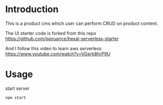 # Introduction

This is a product cms which user can perform CRUD on product content.

The UI starter code is forked from this repo
https://github.com/jspruance/hexal-serverless-starter

And I follow this video to learn aws serverless
https://www.youtube.com/watch?v=VGerk8hrP9U

# Usage

start server

```
npm start
```
